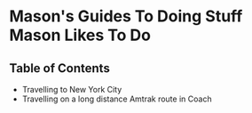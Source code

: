 # Mason's Guides To Doing Stuff Mason Likes To Do

## Table of Contents

* Travelling to New York City
* Travelling on a long distance Amtrak route in Coach